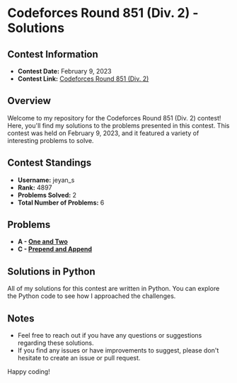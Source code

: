 # Codeforces Round 851 (Div. 2) - Solutions

## Contest Information

- **Contest Date:** February 9, 2023
- **Contest Link:** [Codeforces Round 851 (Div. 2)](https://codeforces.com/contest/1788)

## Overview

Welcome to my repository for the Codeforces Round 851 (Div. 2) contest! Here, you'll find my solutions to the problems presented in this contest. This contest was held on February 9, 2023, and it featured a variety of interesting problems to solve.

## Contest Standings

- **Username:** jeyan_s
- **Rank:** 4897
- **Problems Solved:** 2
- **Total Number of Problems:** 6

## Problems

- **A - [One and Two](https://codeforces.com/contest/1788/problem/A)**
- **C - [Prepend and Append](https://codeforces.com/contest/1788/problem/C)**

## Solutions in Python

All of my solutions for this contest are written in Python. You can explore the Python code to see how I approached the challenges.

## Notes

- Feel free to reach out if you have any questions or suggestions regarding these solutions.
- If you find any issues or have improvements to suggest, please don't hesitate to create an issue or pull request.

Happy coding!
